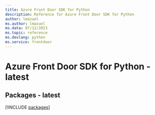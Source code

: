 ```yaml
---
title: Azure Front Door SDK for Python
description: Reference for Azure Front Door SDK for Python
author: lmazuel
ms.author: lmazuel
ms.data: 07/12/2023
ms.topic: reference
ms.devlang: python
ms.service: frontdoor
---
```

# Azure Front Door SDK for Python - latest
## Packages - latest
[!INCLUDE [packages](front-door-index.md)]
